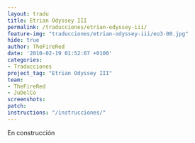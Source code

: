 ```yaml
---
layout: tradu
title: Etrian Odyssey III
permalink: /traducciones/etrian-odyssey-iii/
feature-img: "traducciones/etrian-odyssey-iii/eo3-00.jpg"
hide: true
author: TheFireRed
date: '2010-02-19 01:52:07 +0100'
categories:
- Traducciones
project_tag: "Etrian Odyssey III"
team:
- TheFireRed
- JuDelCo
screenshots:
patch:
instructions: "/instrucciones/"
---
```

<div class="call-out" style="background-image: url('/')">
    <p>En construcción</p>
</div>